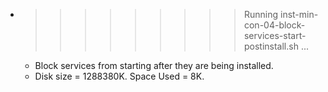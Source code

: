 * >>>>>>>>> Running inst-min-con-04-block-services-start-postinstall.sh ...
  * Block services from starting after they are being installed.
  * Disk size = 1288380K. Space Used = 8K.
